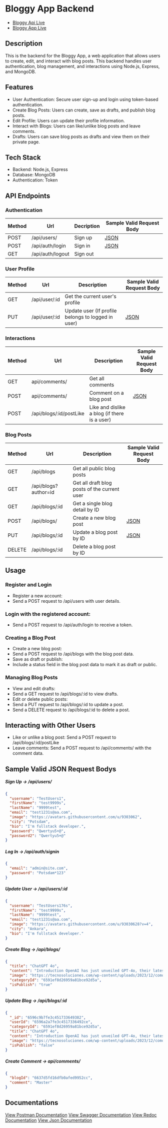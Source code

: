 # Bloggy App Backend

- [Bloggy Api Live](https://bloggy-api-xa7p.onrender.com/)
- [Bloggy App Live](https://bloggiie.vercel.app/)

## Description

This is the backend for the Bloggy App, a web application that allows users to create, edit, and interact with blog posts. This backend handles user authentication, blog management, and interactions using Node.js, Express, and MongoDB.

## Features

- User Authentication: Secure user sign-up and login using token-based authentication.
- Create Blog Posts: Users can create, save as drafts, and publish blog posts.
- Edit Profile: Users can update their profile information.
- Interact with Blogs: Users can like/unlike blog posts and leave comments.
- Drafts: Users can save blog posts as drafts and view them on their private page.

## Tech Stack

- Backend: Node.js, Express
- Database: MongoDB
- Authentication: Token

## API Endpoints

### Authentication

| Method | Url              | Decription | Sample Valid Request Body |
| ------ | ---------------- | ---------- | ------------------------- |
| POST   | /api/users/      | Sign up    | [JSON](#signup)           |
| POST   | /api/auth/login  | Sign in    | [JSON](#signin)           |
| GET    | /api/auth/logout | Sign out   |                           |

### User Profile

| Method | Url           | Description                                        | Sample Valid Request Body |
| ------ | ------------- | -------------------------------------------------- | ------------------------- |
| GET    | /api/user/:id | Get the current user's profile                     |                           |
| PUT    | /api/user/:id | Update user (If profile belongs to logged in user) | [JSON](#userupdate)       |

### Interactions

| Method | Url                     | Description                                  | Sample Valid Request Body |
| ------ | ----------------------- | -------------------------------------------- | ------------------------- |
| GET    | api/comments/           | Get all comments                             |                           |
| POST   | api/comments/           | Comment on a blog post                       | [JSON](#postcomment)      |
| POST   | /api/blogs/:id/postLike | Like and dislike a blog (if there is a user) |                           |

### Blog Posts

| Method | Url                  | Description                                  | Sample Valid Request Body |
| ------ | -------------------- | -------------------------------------------- | ------------------------- |
| GET    | /api/blogs           | Get all public blog posts                    |                           |
| GET    | /api/blogs?author=id | Get all draft blog posts of the current user |                           |
| GET    | /api/blogs/:id       | Get a single blog detail by ID               |                           |
| POST   | /api/blogs/          | Create a new blog post                       | [JSON](#postblog)         |
| PUT    | /api/blogs/:id       | Update a blog post by ID                     | [JSON](#updateblog)       |
| DELETE | /api/blogs/:id       | Delete a blog post by ID                     |                           |

## Usage

### Register and Login

- Register a new account:
- Send a POST request to /api/users with user details.

### Login with the registered account:

- Send a POST request to /api/auth/login to receive a token.

### Creating a Blog Post

- Create a new blog post:
- Send a POST request to /api/blogs with the blog post data.
- Save as draft or publish:
- Include a status field in the blog post data to mark it as draft or public.

### Managing Blog Posts

- View and edit drafts:
- Send a GET request to /api/blogs/:id to view drafts.
- Edit or delete public posts:
- Send a PUT request to /api/blogs/:id to update a post.
- Send a DELETE request to /api/blogs/:id to delete a post.

## Interacting with Other Users

- Like or unlike a blog post:
  Send a POST request to /api/blogs/:id/postLike
- Leave comments:
  Send a POST request to /api/comments/ with the comment data.

## Sample Valid JSON Request Bodys

##### <a id="signup">Sign Up -> /api/users/ </a>

```json
{
  "username": "TestUsers1",
  "firstName": "test9999s",
  "lastName": "9999test",
  "email": "test1231s@aa.com",
  "image": "https://avatars.githubusercontent.com/u/9303062",
  "city": "Potsdam",
  "bio": "I'm fullstack developer.",
  "password": "Qwertyu5+@",
  "password2": "Qwertyu5+@"
}
```

##### <a id="signin">Log In -> /api/auth/signin</a>

```json
{
  "email": "admin@site.com",
  "password": "Potsdam*123"
}
```

##### <a id="userupdate">Update User -> /api/users/:id</a>

```json
{
  "username": "TestUsers176s",
  "firstName": "test9999s",
  "lastName": "9999test",
  "email": "test1231s@aa.com",
  "image": "https://avatars.githubusercontent.com/u/93030628?v=4",
  "city": "Ankara",
  "bio": "I'm fullstack developer."
}
```

##### <a id="postblog">Create Blog -> /api/blogs/</a>

```json
{
  "title": "ChatGPT 4o",
  "content": "Introduction OpenAI has just unveiled GPT-4o, their latest flagship model that promises to change the way we interact with artificial intelligence. This new model, described as “omni” for its versatile capabilities, can process and generate text, audio, and images in real time. If you’re excited about technological advancements or curious about AI, this announcement is a game-changer. Let’s explore what GPT-4o is and why it’s such a big deal. Discover the ultimate all-in-one marketing platform sytememe.io absolutely free by visiting their Official Website. Create sales funnels, send emails, build websites, manage affiliates, offer online courses, and automate your marketing effortlessly. What is OpenAI? OpenAI is a pioneering research organization dedicated to developing AI technologies that benefit humanity. Since its inception in 2015, OpenAI has been at the forefront of AI innovation, delivering transformative technologies like the GPT series. ",
  "image": "https://tecnosoluciones.com/wp-content/uploads/2023/12/como-crear-imagenes-con-ChatGPT.png",
  "categoryId": "6591ef8d26959a81bce92d5a",
  "isPublish": "true"
}
```

##### <a id="updateblog">Update Blog -> /api/blogs/:id</a>

```json
{
  "_id": "6596c9b7fe3c451733649382",
  "userId": "6596a2a7fe3c4517336492ce",
  "categoryId": "6591ef8d26959a81bce92d5a",
  "title": "ChatGPT 4o",
  "content": "Introduction OpenAI has just unveiled GPT-4o, their latest flagship model that promises to change the way we interact with artificial intelligence. This new model, described as “omni” for its versatile capabilities, can process and generate text, audio, and images in real time. If you’re excited about technological advancements or curious about AI, this announcement is a game-changer. Let’s explore what GPT-4o is and why it’s such a big deal. Discover the ultimate all-in-one marketing platform sytememe.io absolutely free by visiting their Official Website. Create sales funnels, send emails, build websites, manage affiliates, offer online courses, and automate your marketing effortlessly. What is OpenAI? OpenAI is a pioneering research organization dedicated to developing AI technologies that benefit humanity. Since its inception in 2015, OpenAI has been at the forefront of AI innovation, delivering transformative technologies like the GPT series.",
  "image": "https://tecnosoluciones.com/wp-content/uploads/2023/12/como-crear-imagenes-con-ChatGPT.png",
  "isPublish": "false"
}
```

##### <a id="postcomment">Create Comment -> api/comments/ </a>

```json
{
  "blogId": "6637d5fd16dfb0afed9952cc",
  "comment": "Master"
}
```

## Documentations

[View Postman Documentation](https://documenter.getpostman.com/view/32987022/2sA3s9BnRX#677d706d-bc2c-401f-9808-d56288077f3a)
[View Swagger Documentation](https://bloggy-api-v8e5.onrender.com/documents/swagger/)
[View Redoc Documentation](https://bloggy-api-v8e5.onrender.com/documents/redoc)
[View Json Documentation](https://bloggy-api-v8e5.onrender.com/documents/json)
